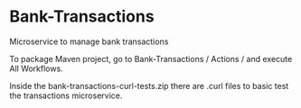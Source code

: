 # Bank-Transactions
Microservice to manage bank transactions


To package Maven project, go to Bank-Transactions / Actions / and execute All Workflows.

Inside the bank-transactions-curl-tests.zip there are .curl files to basic test the transactions microservice.
